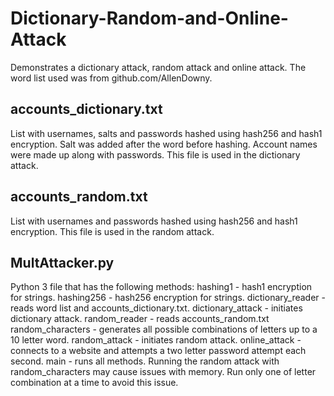 # Dictionary-Random-and-Online-Attack
Demonstrates a dictionary attack, random attack and online attack.
The word list used was from github.com/AllenDowny. 

## accounts_dictionary.txt
List with usernames, salts and passwords hashed using hash256 and hash1 encryption. Salt was added after the word before hashing. Account names were made up along with passwords. This file is used in the dictionary attack.

## accounts_random.txt
List with usernames and passwords hashed using hash256 and hash1 encryption. This file is used in the random attack.

## MultAttacker.py
Python 3 file that has the following methods:
    hashing1    - hash1 encryption for strings.
    hashing256  - hash256 encryption for strings.
    dictionary_reader - reads word list and accounts_dictionary.txt.
    dictionary_attack - initiates dictionary attack.
    random_reader - reads accounts_random.txt
    random_characters - generates all possible combinations of letters up to a 10 letter word.
    random_attack - initiates random attack.
    online_attack - connects to a website and attempts a two letter password attempt each second.
    main  - runs all methods.
Running the random attack with random_characters may cause issues with memory. Run only one of letter combination at a time to avoid this issue.
    

